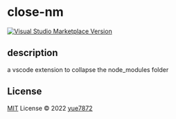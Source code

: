 # close-nm

<a href="https://marketplace.visualstudio.com/items?itemName=blairyue.close-nm" target="__blank"><img src="https://img.shields.io/visual-studio-marketplace/v/close-nm.svg?color=blue&amp;label=VS%20Code%20Marketplace&logo=visual-studio-code" alt="Visual Studio Marketplace Version" /></a>

## description
a vscode extension to collapse the node_modules folder

## License

[MIT](./LICENSE) License © 2022 [yue7872](https://github.com/yue7872)
